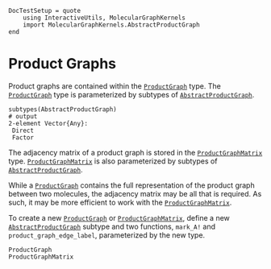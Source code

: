 ```@meta
DocTestSetup = quote
    using InteractiveUtils, MolecularGraphKernels
    import MolecularGraphKernels.AbstractProductGraph
end
```

# Product Graphs

Product graphs are contained within the [`ProductGraph`](@ref) type.
The [`ProductGraph`](@ref) type is parameterized by subtypes of [`AbstractProductGraph`](@ref).

```jldoctest
subtypes(AbstractProductGraph)
# output
2-element Vector{Any}:
 Direct
 Factor
```

The adjacency matrix of a product graph is stored in the [`ProductGraphMatrix`](@ref) type.
[`ProductGraphMatrix`](@ref) is also parameterized by subtypes of [`AbstractProductGraph`](@ref).

While a [`ProductGraph`](@ref) contains the full representation of the product graph between two molecules, the adjacency matrix may be all that is required.
As such, it may be more efficient to work with the [`ProductGraphMatrix`](@ref).

To create a new [`ProductGraph`](@ref) or [`ProductGraphMatrix`](@ref), define a new [`AbstractProductGraph`](@ref) subtype and two functions, `mark_A!` and `product_graph_edge_label`, parameterized by the new type.

```@docs
ProductGraph
ProductGraphMatrix
```

